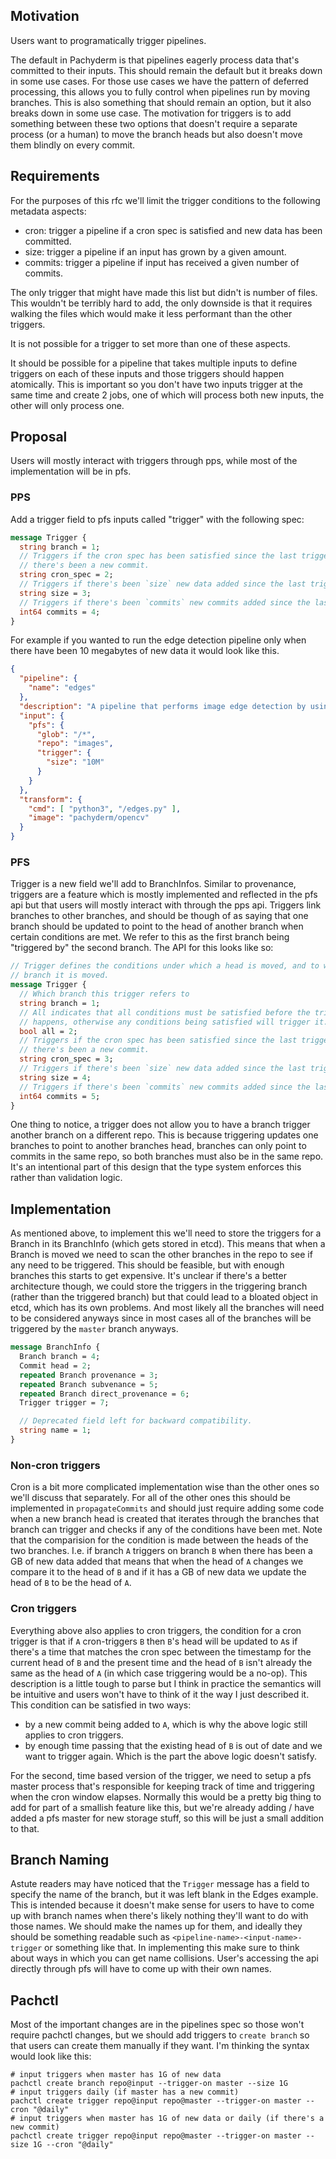 ## Motivation

Users want to programatically trigger pipelines.

The default in Pachyderm is that pipelines eagerly process data that's
committed to their inputs. This should remain the default but it breaks down in
some use cases. For those use cases we have the pattern of deferred processing,
this allows you to fully control when pipelines run by moving branches. This is
also something that should remain an option, but it also breaks down in some
use case. The motivation for triggers is to add something between these two
options that doesn't require a separate process (or a human) to move the branch
heads but also doesn't move them blindly on every commit.

## Requirements

For the purposes of this rfc we'll limit the trigger conditions to the
following metadata aspects:

- cron: trigger a pipeline if a cron spec is satisfied and new data has been committed.
- size: trigger a pipeline if an input has grown by a given amount.
- commits: trigger a pipeline if input has received a given number of commits.

The only trigger that might have made this list but didn't is number of files.
This wouldn't be terribly hard to add, the only downside is that it requires
walking the files which would make it less performant than the other triggers.

It is not possible for a trigger to set more than one of these aspects.

It should be possible for a pipeline that takes multiple inputs to define
triggers on each of these inputs and those triggers should happen atomically.
This is important so you don't have two inputs trigger at the same time and
create 2 jobs, one of which will process both new inputs, the other will only
process one.

## Proposal

Users will mostly interact with triggers through pps, while most of the
implementation will be in pfs.

### PPS


Add a trigger field to pfs inputs called "trigger" with the following spec:

```proto
message Trigger {
  string branch = 1;
  // Triggers if the cron spec has been satisfied since the last trigger and
  // there's been a new commit.
  string cron_spec = 2;
  // Triggers if there's been `size` new data added since the last trigger.
  string size = 3;
  // Triggers if there's been `commits` new commits added since the last trigger.
  int64 commits = 4;
}
```

For example if you wanted to run the edge detection pipeline only when there
have been 10 megabytes of new data it would look like this.

```json
{
  "pipeline": {
    "name": "edges"
  },
  "description": "A pipeline that performs image edge detection by using the OpenCV library.",
  "input": {
    "pfs": {
      "glob": "/*",
      "repo": "images",
      "trigger": {
        "size": "10M"
      }
    }
  },
  "transform": {
    "cmd": [ "python3", "/edges.py" ],
    "image": "pachyderm/opencv"
  }
}
```

### PFS

Trigger is a new field we'll add to BranchInfos. Similar to provenance,
triggers are a feature which is mostly implemented and reflected in the pfs api
but that users will mostly interact with through the pps api. Triggers link
branches to other branches, and should be though of as saying that one branch
should be updated to point to the head of another branch when certain
conditions are met. We refer to this as the first branch being "triggered by"
the second branch. The API for this looks like so:

```proto
// Trigger defines the conditions under which a head is moved, and to which
// branch it is moved.
message Trigger {
  // Which branch this trigger refers to
  string branch = 1;
  // All indicates that all conditions must be satisfied before the trigger
  // happens, otherwise any conditions being satisfied will trigger it.
  bool all = 2;
  // Triggers if the cron spec has been satisfied since the last trigger and
  // there's been a new commit.
  string cron_spec = 3;
  // Triggers if there's been `size` new data added since the last trigger.
  string size = 4;
  // Triggers if there's been `commits` new commits added since the last trigger.
  int64 commits = 5;
}
```

One thing to notice, a trigger does not allow you to have a branch trigger
another branch on a different repo. This is because triggering updates one
branches to point to another branches head, branches can only point to commits
in the same repo, so both branches must also be in the same repo. It's an
intentional part of this design that the type system enforces this rather than
validation logic.

## Implementation

As mentioned above, to implement this we'll need to store the triggers for
a Branch in its BranchInfo (which gets stored in etcd). This means that when
a Branch is moved we need to scan the other branches in the repo to see if any
need to be triggered. This should be feasible, but with enough branches this
starts to get expensive. It's unclear if there's a better architecture though,
we could store the triggers in the triggering branch (rather than the triggered
branch) but that could lead to a bloated object in etcd, which has its own
problems. And most likely all the branches will need to be considered anyways
since in most cases all of the branches will be triggered by the `master`
branch anyways.

```proto
message BranchInfo {
  Branch branch = 4;
  Commit head = 2;
  repeated Branch provenance = 3;
  repeated Branch subvenance = 5;
  repeated Branch direct_provenance = 6;
  Trigger trigger = 7;

  // Deprecated field left for backward compatibility.
  string name = 1;
}
```

### Non-cron triggers

Cron is a bit more complicated implementation wise than the other ones so we'll
discuss that separately. For all of the other ones this should be implemented
in `propagateCommits` and should just require adding some code when a new
branch head is created that iterates through the branches that branch can
trigger and checks if any of the conditions have been met. Note that the
comparision for the condition is made between the heads of the two branches.
I.e. if branch `A` triggers on branch `B` when there has been a GB of new data
added that means that when the head of `A` changes we compare it to the head of
`B` and if it has a GB of new data we update the head of `B` to be the head of
`A`.

### Cron triggers
Everything above also applies to cron triggers, the condition for a cron
trigger is that if `A` cron-triggers `B` then `B`'s head will be updated to
`A`s if there's a time that matches the cron spec between the timestamp for the
current head of `B` and the present time and the head of `B` isn't already the
same as the head of `A` (in which case triggering would be a no-op). This
description is a little tough to parse but I think in practice the semantics
will be intuitive and users won't have to think of it the way I just described
it. This condition can be satisfied in two ways:
- by a new commit being added to `A`, which is why the above logic still
  applies to cron triggers.
- by enough time passing that the existing head of `B` is out of date and we
  want to trigger again. Which is the part the above logic doesn't satisfy.

For the second, time based version of the trigger, we need to setup a pfs
master process that's responsible for keeping track of time and triggering when
the cron window elapses. Normally this would be a pretty big thing to add for
part of a smallish feature like this, but we're already adding / have added
a pfs master for new storage stuff, so this will be just a small addition to
that.

## Branch Naming
Astute readers may have noticed that the `Trigger` message has a field to
specify the name of the branch, but it was left blank in the Edges example.
This is intended because it doesn't make sense for users to have to come up
with branch names when there's likely nothing they'll want to do with those
names. We should make the names up for them, and ideally they should be
something readable such as `<pipeline-name>-<input-name>-trigger` or something
like that. In implementing this make sure to think about ways in which you can
get name collisions. User's accessing the api directly through pfs will have to
come up with their own names.

## Pachctl
Most of the important changes are in the pipelines spec so those won't require
pachctl changes, but we should add triggers to `create branch` so that users
can create them manually if they want. I'm thinking the syntax would look like
this:

```
# input triggers when master has 1G of new data
pachctl create branch repo@input --trigger-on master --size 1G
# input triggers daily (if master has a new commit)
pachctl create trigger repo@input repo@master --trigger-on master --cron "@daily"
# input triggers when master has 1G of new data or daily (if there's a new commit)
pachctl create trigger repo@input repo@master --trigger-on master --size 1G --cron "@daily"
```
